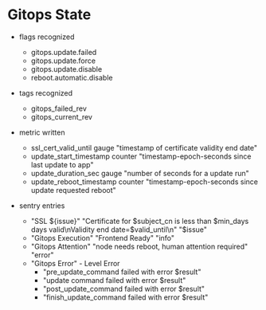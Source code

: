 # Gitops State

+ flags recognized
  + gitops.update.failed
  + gitops.update.force
  + gitops.update.disable
  + reboot.automatic.disable

+ tags recognized
  + gitops_failed_rev
  + gitops_current_rev

+ metric written
  + ssl_cert_valid_until gauge "timestamp of certificate validity end date"
  + update_start_timestamp counter "timestamp-epoch-seconds since last update to app"
  + update_duration_sec gauge "number of seconds for a update run"
  + update_reboot_timestamp counter "timestamp-epoch-seconds since update requested reboot"

+ sentry entries
  + "SSL ${issue}" "Certificate for $subject_cn is less than $min_days days valid\nValidity end date=$valid_until\n" "$issue"
  + "Gitops Execution" "Frontend Ready" "info"
  + "Gitops Attention" "node needs reboot, human attention required" "error"
  + "Gitops Error" - Level Error
    + "pre_update_command failed with error $result"
    + "update command failed with error $result"
    + "post_update_command failed with error $result"
    + "finish_update_command failed with error $result"
